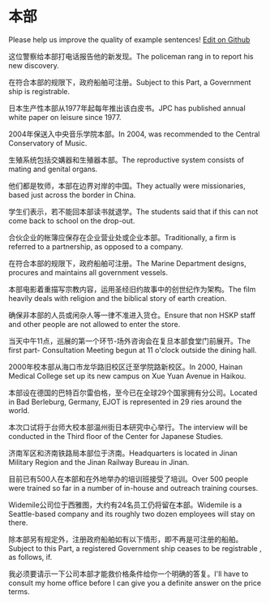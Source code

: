 # 本部

Please help us improve the quality of example sentences! [Edit on Github](https://github.com/jiyushe/jiyu-example-sentence-source/blob/main/chinese/benbu.md)

<p><span class="chinese">这位警察给本部打电话报告他的新发现。</span><span class="english">The policeman rang in to report his new discovery.</span></p>

<p><span class="chinese">在符合本部的规限下，政府船舶可注册。</span><span class="english">Subject to this Part, a Government ship is registrable.</span></p>

<p><span class="chinese">日本生产性本部从1977年起每年推出该白皮书。</span><span class="english">JPC has published annual white paper on leisure since 1977.</span></p>

<p><span class="chinese">2004年保送入中央音乐学院本部。</span><span class="english">In 2004, was recommended to the Central Conservatory of Music.</span></p>

<p><span class="chinese">生殖系统包括交媾器和生殖器本部。</span><span class="english">The reproductive system consists of mating and genital organs.</span></p>

<p><span class="chinese">他们都是牧师，本部在边界对岸的中国。</span><span class="english">They actually were missionaries, based just across the border in China.</span></p>

<p><span class="chinese">学生们表示，若不能回本部读书就退学。</span><span class="english">The students said that if this can not come back to school on the drop-out.</span></p>

<p><span class="chinese">合伙企业的帐簿应保存在企业营业处或企业本部。</span><span class="english">Traditionally, a firm is referred to a partnership, as opposed to a company.</span></p>

<p><span class="chinese">在符合本部的规限下，政府船舶可注册。</span><span class="english">The Marine Department designs, procures and maintains all government vessels.</span></p>

<p><span class="chinese">本部电影着重描写宗教内容，运用圣经旧约故事中的创世纪作为架构。</span><span class="english">The film heavily deals with religion and the biblical story of earth creation.</span></p>

<p><span class="chinese">确保非本部的人员或闲杂人等一律不准进入货仓。</span><span class="english">Ensure that non HSKP staff and other people are not allowed to enter the store.</span></p>

<p><span class="chinese">当天中午11点，巡展的第一个环节-场外咨询会在复旦本部食堂门前展开。</span><span class="english">The first part- Consultation Meeting begun at 11 o'clock outside the dining hall.</span></p>

<p><span class="chinese">2000年校本部从海口市龙华路旧校区迁至学院路新校区。</span><span class="english">In 2000, Hainan Medical College set up its new campus on Xue Yuan Avenue in Haikou.</span></p>

<p><span class="chinese">本部设在德国的巴特百尔雷伯格，至今已在全球29个国家拥有分公司。</span><span class="english">Located in Bad Berleburg, Germany, EJOT is represented in 29 ries around the world.</span></p>

<p><span class="chinese">本次口试将于台师大校本部温州街日本研究中心举行。</span><span class="english">The interview will be conducted in the Third floor of the Center for Japanese Studies.</span></p>

<p><span class="chinese">济南军区和济南铁路局本部位于济南。</span><span class="english">Headquarters is located in Jinan Military Region and the Jinan Railway Bureau in Jinan.</span></p>

<p><span class="chinese">目前已有500人在本部和在外地举办的培训班接受了培训。</span><span class="english">Over 500 people were trained so far in a number of in-house and outreach training courses.</span></p>

<p><span class="chinese">Widemile公司位于西雅图，大约有24名员工仍将留在本部。</span><span class="english">Widemile is a Seattle-based company and its roughly two dozen employees will stay on there.</span></p>

<p><span class="chinese">除本部另有规定外，注册政府船舶如有以下情形，即不再是可注册的船舶。</span><span class="english">Subject to this Part, a registered Government ship ceases to be registrable , as follows, if.</span></p>

<p><span class="chinese">我必须要请示一下公司本部才能救价格条件给你一个明确的答复。</span><span class="english">I'll have to consult my home office before I can give you a definite answer on the price terms.</span></p>

